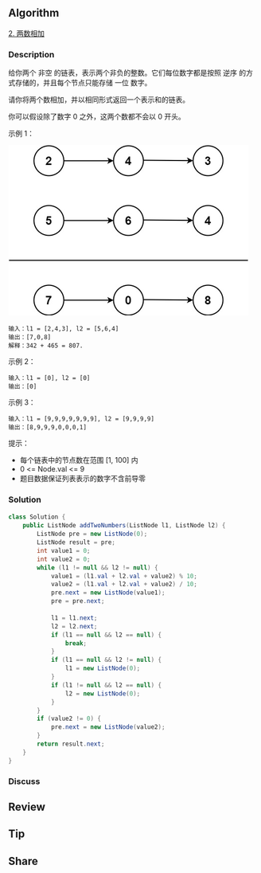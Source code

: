 ## Algorithm

[2. 两数相加](https://leetcode.cn/problems/add-two-numbers/?envType=study-plan-v2&envId=top-100-liked)

### Description

给你两个 非空 的链表，表示两个非负的整数。它们每位数字都是按照 逆序 的方式存储的，并且每个节点只能存储 一位 数字。

请你将两个数相加，并以相同形式返回一个表示和的链表。

你可以假设除了数字 0 之外，这两个数都不会以 0 开头。

示例 1：

![](assets/20250407-9546fce0.png)

```
输入：l1 = [2,4,3], l2 = [5,6,4]
输出：[7,0,8]
解释：342 + 465 = 807.
```

示例 2：

```
输入：l1 = [0], l2 = [0]
输出：[0]
```

示例 3：

```
输入：l1 = [9,9,9,9,9,9,9], l2 = [9,9,9,9]
输出：[8,9,9,9,0,0,0,1]
```

提示：

- 每个链表中的节点数在范围 [1, 100] 内
- 0 <= Node.val <= 9
- 题目数据保证列表表示的数字不含前导零

### Solution

```java
class Solution {
    public ListNode addTwoNumbers(ListNode l1, ListNode l2) {
        ListNode pre = new ListNode(0);
        ListNode result = pre;
        int value1 = 0;
        int value2 = 0;
        while (l1 != null && l2 != null) {
            value1 = (l1.val + l2.val + value2) % 10;
            value2 = (l1.val + l2.val + value2) / 10;
            pre.next = new ListNode(value1);
            pre = pre.next;

            l1 = l1.next;
            l2 = l2.next;
            if (l1 == null && l2 == null) {
                break;
            }
            if (l1 == null && l2 != null) {
                l1 = new ListNode(0);
            }
            if (l1 != null && l2 == null) {
                l2 = new ListNode(0);
            }
        }
        if (value2 != 0) {
            pre.next = new ListNode(value2);
        }
        return result.next;
    }
}
```

### Discuss

## Review


## Tip


## Share
